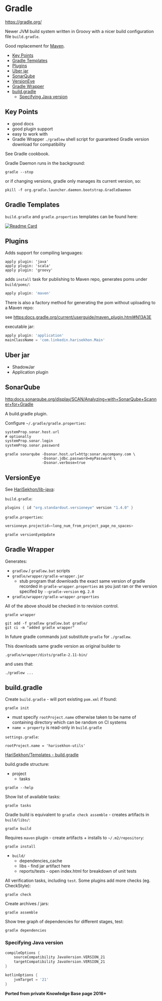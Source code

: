 # Gradle

<https://gradle.org/>

Newer JVM build system written in Groovy with a nicer build configuration file `build.gradle`.

Good replacement for [Maven](maven.md).

<!-- INDEX_START -->

- [Key Points](#key-points)
- [Gradle Templates](#gradle-templates)
- [Plugins](#plugins)
- [Uber jar](#uber-jar)
- [SonarQube](#sonarqube)
- [VersionEye](#versioneye)
- [Gradle Wrapper](#gradle-wrapper)
- [build.gradle](#buildgradle)
  - [Specifying Java version](#specifying-java-version)

<!-- INDEX_END -->

## Key Points

- good docs
- good plugin support
- easy to work with
- Gradle Wrapper `./gradlew` shell script for guaranteed Gradle version download for compatibility

See Gradle cookbook.

Gradle Daemon runs in the background:

```shell
gradle --stop
```

or if changing versions, gradle only manages its current version, so:

```shell
pkill -f org.gradle.launcher.daemon.bootstrap.GradleDaemon
```

## Gradle Templates

`build.gradle` and `gradle.properties` templates can be found here:

[![Readme Card](https://github-readme-stats.vercel.app/api/pin/?username=HariSekhon&repo=Templates&theme=ambient_gradient&description_lines_count=3)](https://github.com/HariSekhon/Templates)

## Plugins

Adds support for compiling languages:

```shell
apply plugin: 'java'
apply plugin: 'scala'
apply plugin: 'groovy'
```

adds `install` task for publishing to Maven repo, generates poms under `build/poms/`:

```groovy
apply plugin: 'maven'
```

There is also a factory method for generating the pom without uploading to a Maven repo:

see <https:docs.gradle.org/current/userguide/maven_plugin.html#N13A3E>

executable jar:

```groovy
apply plugin: 'application'
mainClassName = 'com.linkedin.harisekhon.Main'
```

## Uber jar

- ShadowJar
- Application plugin

## SonarQube

<http:docs.sonarqube.org/display/SCAN/Analyzing+with+SonarQube+Scanner+for+Gradle>

A build.gradle plugin.

Configure `~/.gradle/gradle.properties`:

```groovy
systemProp.sonar.host.url
# optionally
systemProp.sonar.login
systemProp.sonar.password
```

```shell
gradle sonarqube -Dsonar.host.url=http:sonar.mycompany.com \
                 -Dsonar.jdbc.password=myPassword \
                 -Dsonar.verbose=true
```

## VersionEye

See [HariSekhon/lib-java](https://github.com/HariSekhon/lib-java):

`build.gradle`:

```groovy
plugins { id "org.standardout.versioneye" version "1.4.0" }
```

`gradle.properties`:

```groovy
versioneye.projectid=<long_num_from_project_page_no_spaces>
```

```shell
gradle versionEyeUpdate
```

## Gradle Wrapper

Generates:

- `gradlew` / `gradlew.bat` scripts
- `gradle/wrapper/gradle-wrapper.jar`
  - stub program that downloads the exact same version of gradle recorded in `gradle-wrapper.properties` as you just
    ran or the version specifed by `--gradle-version` eg. `2.0`
- `gradle/wrapper/gradle-wrapper.properties`

All of the above should be checked in to revision control.

```shell
gradle wrapper
```

```shell
git add -f gradlew gradlew.bat gradle/
git ci -m "added gradle wrapper"
```

In future gradle commands just substitute `gradle` for `./gradlew`.

This downloads same gradle version as original builder to

```text
.gradle/wrapper/dists/gradle-2.11-bin/
```

and uses that:

```shell
./gradlew ...
```

## build.gradle

Create `build.gradle` - will port existing `pom.xml` if found:

```shell
gradle init
```

- must specify `rootProject.name` otherwise taken to be name of containing directory which can be random on CI systems
- `name = property` is read-only in `build.gradle`

`settings.gradle`:

```properties
rootProject.name = 'harisekhon-utils'
```

[HariSekhon/Templates - build.gradle](https://github.com/HariSekhon/Templates/blob/master/build.gradle)

build.gradle structure:

- project
  - tasks

```shell
gradle --help
```

Show list of available tasks:

```shell
gradle tasks
```

Gradle build is equivalent to `gradle check assemble` - creates artifacts in `build/libs/`:

```shell
gradle build
```

Requires `maven` plugin - create artifacts + installs to `~/.m2/repository`:

```shell
gradle install
```

- `build/`
  - dependencies_cache
  - libs - find jar artifact here
  - reports/tests - open index.html for breakdown of unit tests

All verification tasks, including `test`. Some plugins add more checks (eg. CheckStyle):

```shell
gradle check
```

Create archives / jars:

```shell
gradle assemble
```

Show tree graph of dependencies for different stages, test:

```shell
gradle dependencies
```

### Specifying Java version

```groovy
compileOptions {
    sourceCompatibility JavaVersion.VERSION_21
    targetCompatibility JavaVersion.VERSION_21
}

kotlinOptions {
    jvmTarget = '21'
}
```

**Ported from private Knowledge Base page 2016+**
